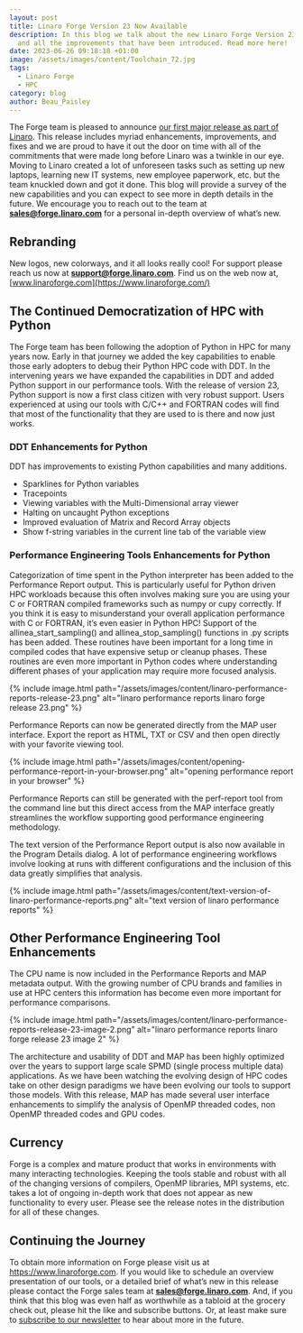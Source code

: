 ```yaml
---
layout: post
title: Linaro Forge Version 23 Now Available
description: In this blog we talk about the new Linaro Forge Version 23 release
  and all the improvements that have been introduced. Read more here!
date: 2023-06-26 09:18:18 +01:00
image: /assets/images/content/Toolchain_72.jpg
tags:
  - Linaro Forge
  - HPC
category: blog
author: Beau_Paisley
---
```

The Forge team is pleased to announce [our first major release as part of Linaro](https://www.linaroforge.com/downloadForge/). This release includes myriad enhancements, improvements, and fixes and we are proud to have it out the door on time with all of the commitments that were made long before Linaro was a twinkle in our eye.  Moving to Linaro created a lot of unforeseen tasks such as setting up new laptops, learning new IT systems, new employee paperwork,  etc. but the team knuckled down and got it done.   This blog will provide a survey of the new capabilities and you can expect to see more in depth details in the future.  We encourage you to reach out to the team at **sales@forge.linaro.com** for a personal in-depth overview of what’s new.

## Rebranding

New logos, new colorways, and it all looks really cool!  For support please reach us now at **support@forge.linaro.com**. Find us on the web now at, [www.linaroforge.com](https://www.linaroforge.com/) 

## The Continued Democratization of HPC with Python

The Forge team has been following the adoption of Python in HPC for many years now.   Early in that journey we added the key capabilities to enable those early adopters to debug their Python HPC  code with DDT.  In the intervening years we have expanded the capabilities in DDT and added Python support in our performance tools.  With the release of version 23, Python support is now a first class citizen with very robust support.   Users experienced at using our tools with C/C++ and FORTRAN codes will find that most of the functionality that they are used to is there and now just works.

### DDT Enhancements for Python

DDT has improvements to existing Python capabilities and many additions.

* Sparklines for Python variables
* Tracepoints
* Viewing variables with the Multi-Dimensional array viewer
* Halting on uncaught Python exceptions
* Improved evaluation of Matrix and Record Array objects
* Show f-string variables in the current line tab of the variable view

### Performance Engineering Tools Enhancements for Python

Categorization of time spent in the Python interpreter has been added to the Performance Report output.   This is particularly useful for Python driven HPC workloads because this often involves making sure you are using your C or FORTRAN compiled frameworks such as numpy or cupy correctly.   If you think it is easy to misunderstand your overall application performance with C or FORTRAN, it’s even easier in Python HPC!  Support of the allinea_start_sampling() and allinea_stop_sampling() functions in .py scripts has been added.   These routines have been important for a long time in compiled codes that have expensive setup or cleanup phases.  These routines are even more important in Python codes where understanding different  phases of your application may require more focused analysis.

{% include image.html path="/assets/images/content/linaro-performance-reports-release-23.png" alt="linaro performance reports linaro forge release 23.png" %}  

Performance Reports can now be generated directly from the MAP user interface.  Export the report as HTML, TXT or CSV and then open directly with your favorite viewing tool.

{% include image.html path="/assets/images/content/opening-performance-report-in-your-browser.png" alt="opening performance report in your browser" %}  

Performance Reports can still be generated with the perf-report tool from the command line but this direct access from the MAP interface greatly streamlines the workflow supporting good performance engineering methodology.

The text version of the Performance Report output is also now available in the Program Details dialog.   A lot of performance engineering workflows involve looking at runs with different configurations and the inclusion of this data greatly simplifies that analysis.

{% include image.html path="/assets/images/content/text-version-of-linaro-performance-reports.png" alt="text version of linaro performance reports" %}  

## Other Performance Engineering Tool Enhancements

The CPU name is now included in the Performance Reports and MAP metadata output.   With the growing number of CPU brands and families in use at HPC centers this information has become even more important for performance comparisons.

{% include image.html path="/assets/images/content/linaro-performance-reports-release-23-image-2.png" alt="linaro performance reports linaro forge release 23 image 2" %}  

The architecture and usability of DDT and MAP has been highly optimized over the years to support large scale SPMD (single process multiple data) applications.  As we have been watching the evolving design of HPC codes take on other design paradigms we have been evolving our tools to support those models.   With this release, MAP has made several user interface enhancements to simplify the analysis of OpenMP threaded codes, non OpenMP threaded codes and GPU codes. 

## Currency

Forge is a complex and mature product that works in environments with many interacting technologies.  Keeping the tools stable and robust with all of the changing versions of compilers, OpenMP libraries, MPI systems, etc. takes a lot of ongoing in-depth work that does not appear as new functionality to every user.   Please see the release notes in the distribution for all of these changes.

## Continuing the Journey

To obtain more information on Forge please visit us at <https://www.linaroforge.com>.  If you would like to schedule an overview presentation  of our tools, or a detailed brief of what’s new in this release  please contact the Forge sales team at **sales@forge.linaro.com**.   And, if you think that this blog was even half as worthwhile as a tabloid at the grocery check out, please hit the like and subscribe buttons.  Or, at least  make sure to [subscribe to our newsletter](https://linaro.us3.list-manage.com/subscribe?u=14baaae786342d0d405ee59c2&id=bcfa4abc8f) to hear about more in the future.